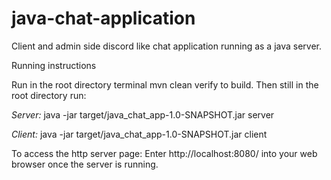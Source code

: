 # java-chat-application
Client and admin side discord like chat application running as a java server.

Running instructions

Run in the root directory terminal mvn clean verify to build.
Then still in the root directory run:

*Server:*
java -jar target/java_chat_app-1.0-SNAPSHOT.jar server

*Client:*
java -jar target/java_chat_app-1.0-SNAPSHOT.jar client

To access the http server page:
Enter http://localhost:8080/ into your web browser once the server is running.
